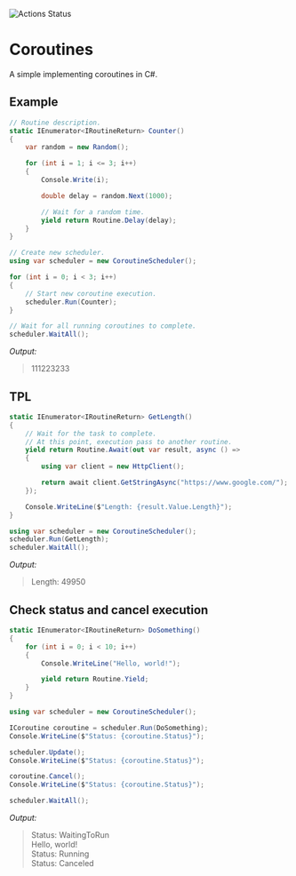 ![Actions Status](https://github.com/aikidos/Coroutines/workflows/build/badge.svg)

Coroutines
===

A simple implementing coroutines in C#.

Example
---

```c#
// Routine description.
static IEnumerator<IRoutineReturn> Counter()
{
    var random = new Random();

    for (int i = 1; i <= 3; i++)
    {
        Console.Write(i);

        double delay = random.Next(1000);

        // Wait for a random time.
        yield return Routine.Delay(delay);
    }
}

// Create new scheduler.
using var scheduler = new CoroutineScheduler();

for (int i = 0; i < 3; i++)
{
    // Start new coroutine execution.
    scheduler.Run(Counter);
}

// Wait for all running coroutines to complete.
scheduler.WaitAll();
```

*Output:*
> 111223233

TPL
---

```c#
static IEnumerator<IRoutineReturn> GetLength()
{
    // Wait for the task to complete. 
    // At this point, execution pass to another routine.
    yield return Routine.Await(out var result, async () =>
    {
        using var client = new HttpClient();

        return await client.GetStringAsync("https://www.google.com/");
    });

    Console.WriteLine($"Length: {result.Value.Length}");
}

using var scheduler = new CoroutineScheduler();
scheduler.Run(GetLength);
scheduler.WaitAll();
```

*Output:*  
> Length: 49950

Check status and cancel execution
---

```c#
static IEnumerator<IRoutineReturn> DoSomething()
{
    for (int i = 0; i < 10; i++)
    {
        Console.WriteLine("Hello, world!");

        yield return Routine.Yield;
    }
}

using var scheduler = new CoroutineScheduler();

ICoroutine coroutine = scheduler.Run(DoSomething);
Console.WriteLine($"Status: {coroutine.Status}");

scheduler.Update();
Console.WriteLine($"Status: {coroutine.Status}");

coroutine.Cancel();
Console.WriteLine($"Status: {coroutine.Status}");

scheduler.WaitAll();
```

*Output:*
> Status: WaitingToRun  
Hello, world!  
Status: Running  
Status: Canceled  
